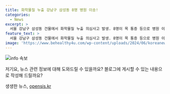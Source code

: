 ```yaml
---
title: 화학물질 누출 강남구 삼성동 8명 병원 이송!
categories:
  - News
excerpt: >
  서울 강남구 삼성동 건물에서 화학물질 누출 의심사고 발생. 8명이 목 통증 등으로 병원 이송, 시민 40여명은 대피. 소방과 경찰 출동, 화학구조대 파견. 새어나온 기체의 종류 조사 중. (김선홍 기자) #화학물질 #누출 #강남구
feature_text: >
  서울 강남구 삼성동 건물에서 화학물질 누출 의심사고 발생. 8명이 목 통증 등으로 병원 이송, 시민 40여명은 대피. 소방과 경찰 출동, 화학구조대 파견. 새어나온 기체의 종류 조사 중. (김선홍 기자) #화학물질 #누출 #강남구
image: 'https://www.behealthy4u.com/wp-content/uploads/2024/06/koreanews.jpg'
---
```


<p><img src="https://www.behealthy4u.com/wp-content/uploads/2024/06/koreanews.jpg" alt="info 속보" /></p>

<p>저기요, 뉴스 관련 정보에 대해 도와드릴 수 있을까요? 블로그에 게시할 수 있는 내용으로 작성해 드릴까요?</p>
생생한 뉴스, <a href="https://opensis.kr" rel="dofollow">opensis.kr</a>



